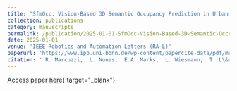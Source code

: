 ```yaml
---
title: "SfmOcc: Vision-Based 3D Semantic Occupancy Prediction in Urban Environments"
collection: publications
category: manuscripts 
permalink: /publication/2025-01-01-SfmOcc-Vision-Based-3D-Semantic-Occupancy-Prediction-in-Urban-Environments
date: 2025-01-01
venue: 'IEEE Robotics and Automation Letters (RA-L)'
paperurl: 'https://www.ipb.uni-bonn.de/wp-content/papercite-data/pdf/marcuzzi2025ral.pdf'
citation: ' R. Marcuzzi,  L. Nunes,  E.A. Marks,  L. Wiesmann,  T. L\&quot;abe,  J. Behley,  C. Stachniss, &quot;SfmOcc: Vision-Based 3D Semantic Occupancy Prediction in Urban Environments.&quot; IEEE Robotics and Automation Letters (RA-L), 2025.'
---
```

[Access paper here](https://www.ipb.uni-bonn.de/wp-content/papercite-data/pdf/marcuzzi2025ral.pdf){:target="_blank"}
